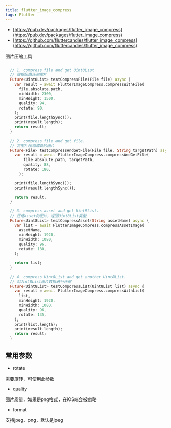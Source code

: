 ```yaml
---
title: flutter_image_compress
tags: Flutter
---
```


- [https://pub.dev/packages/flutter_image_compress](https://pub.dev/packages/flutter_image_compress)
- [https://github.com/fluttercandies/flutter_image_compress](https://github.com/fluttercandies/flutter_image_compress)

图片压缩工具


```dart

  // 1. compress file and get Uint8List
  // 根据配置压缩图片
  Future<Uint8List> testCompressFile(File file) async {
    var result = await FlutterImageCompress.compressWithFile(
      file.absolute.path,
      minWidth: 2300,
      minHeight: 1500,
      quality: 94,
      rotate: 90,
    );
    print(file.lengthSync());
    print(result.length);
    return result;
  }

  // 2. compress file and get file.
  // 将图片压缩成新的图片
  Future<File> testCompressAndGetFile(File file, String targetPath) async {
    var result = await FlutterImageCompress.compressAndGetFile(
        file.absolute.path, targetPath,
        quality: 88,
        rotate: 180,
      );

    print(file.lengthSync());
    print(result.lengthSync());

    return result;
  }

  // 3. compress asset and get Uint8List.
  // 压缩asset的图片，返回Uint8List类型
  Future<Uint8List> testCompressAsset(String assetName) async {
    var list = await FlutterImageCompress.compressAssetImage(
      assetName,
      minHeight: 1920,
      minWidth: 1080,
      quality: 96,
      rotate: 180,
    );

    return list;
  }

  // 4. compress Uint8List and get another Uint8List.
  // 对Uint8List图片数据进行压缩
  Future<Uint8List> testComporessList(Uint8List list) async {
    var result = await FlutterImageCompress.compressWithList(
      list,
      minHeight: 1920,
      minWidth: 1080,
      quality: 96,
      rotate: 135,
    );
    print(list.length);
    print(result.length);
    return result;
  }


```

## 常用参数

- rotate

需要旋转，可使用此参数


- quality

图片质量，如果是png格式，在iOS端会被忽略

- format

支持jpeg、png，默认是jpeg
